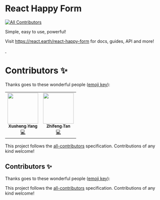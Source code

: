 # React Happy Form
<!-- ALL-CONTRIBUTORS-BADGE:START - Do not remove or modify this section -->
[![All Contributors](https://img.shields.io/badge/all_contributors-2-orange.svg?style=flat-square)](#contributors-)
<!-- ALL-CONTRIBUTORS-BADGE:END -->

Simple, easy to use, powerful!

Visit https://react.earth/react-happy-form for docs, guides, API and more!

<a href="https://npmjs.com/package/react-happy-form" target="\_parent">
  <img alt="" src="https://img.shields.io/npm/dm/react-happy-form.svg" />
</a>
<a href="https://npmjs.com/package/react-happy-form" target="\_parent">
  <img alt="" src="https://img.shields.io/github/stars/react-earth/react-happy-form.svg?style=social&label=Star" />
</a>

# Contributors ✨

Thanks goes to these wonderful people ([emoji key](https://allcontributors.org/docs/en/emoji-key)):

<!-- ALL-CONTRIBUTORS-LIST:START - Do not remove or modify this section -->
<!-- prettier-ignore-start -->
<!-- markdownlint-disable -->
<table>
  <tbody>
    <tr>
      <td align="center"><a href="https://github.com/godtail"><img src="https://avatars.githubusercontent.com/u/18417644?v=4?s=100" width="100px;" alt=""/><br /><sub><b>Xusheng Yang</b></sub></a><br /><a href="https://github.com/react-earth/react-happy-form/commits?author=godtail" title="Code">💻</a></td>
      <td align="center"><a href="https://www.yuque.com/7zf001"><img src="https://avatars.githubusercontent.com/u/24474049?v=4?s=100" width="100px;" alt=""/><br /><sub><b>Zhifeng Tan</b></sub></a><br /><a href="https://github.com/react-earth/react-happy-form/commits?author=7zf001" title="Code">💻</a></td>
    </tr>
  </tbody>
</table>

<!-- markdownlint-restore -->
<!-- prettier-ignore-end -->

<!-- ALL-CONTRIBUTORS-LIST:END -->

This project follows the [all-contributors](https://github.com/all-contributors/all-contributors) specification. Contributions of any kind welcome!

## Contributors ✨

Thanks goes to these wonderful people ([emoji key](https://allcontributors.org/docs/en/emoji-key)):

<!-- ALL-CONTRIBUTORS-LIST:START - Do not remove or modify this section -->
<!-- prettier-ignore-start -->
<!-- markdownlint-disable -->
<!-- markdownlint-restore -->
<!-- prettier-ignore-end -->
<!-- ALL-CONTRIBUTORS-LIST:END -->

This project follows the [all-contributors](https://github.com/all-contributors/all-contributors) specification. Contributions of any kind welcome!